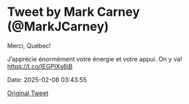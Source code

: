 # Tweet by Mark Carney (@MarkJCarney)

Merci, Québec! 

J’apprécie énormément votre énergie et votre appui. On y va! https://t.co/IEGPIXs6jB

Date: 2025-02-08 03:43:55

[Original Tweet](https://x.com/MarkJCarney/status/1888071235357073437)

